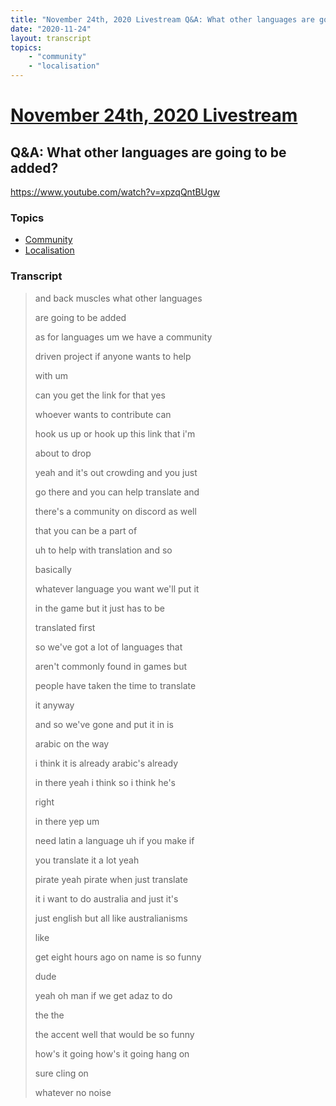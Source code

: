 ```yaml
---
title: "November 24th, 2020 Livestream Q&A: What other languages are going to be added?"
date: "2020-11-24"
layout: transcript
topics:
    - "community"
    - "localisation"
---
```

# [November 24th, 2020 Livestream](../2020-11-24.md)
## Q&A: What other languages are going to be added?
https://www.youtube.com/watch?v=xpzqQntBUgw

### Topics
* [Community](../topics/community.md)
* [Localisation](../topics/localisation.md)

### Transcript

> and back muscles what other languages
> 
> are going to be added
> 
> as for languages um we have a community
> 
> driven project if anyone wants to help
> 
> with um
> 
> can you get the link for that yes
> 
> whoever wants to contribute can
> 
> hook us up or hook up this link that i'm
> 
> about to drop
> 
> yeah and it's out crowding and you just
> 
> go there and you can help translate and
> 
> there's a community on discord as well
> 
> that you can be a part of
> 
> uh to help with translation and so
> 
> basically
> 
> whatever language you want we'll put it
> 
> in the game but it just has to be
> 
> translated first
> 
> so we've got a lot of languages that
> 
> aren't commonly found in games but
> 
> people have taken the time to translate
> 
> it anyway
> 
> and so we've gone and put it in is
> 
> arabic on the way
> 
> i think it is already arabic's already
> 
> in there yeah i think so i think he's
> 
> right
> 
> in there yep um
> 
> need latin a language uh if you make if
> 
> you translate it a lot yeah
> 
> pirate yeah pirate when just translate
> 
> it i want to do australia and just it's
> 
> just english but all like australianisms
> 
> like
> 
> get eight hours ago on name is so funny
> 
> dude
> 
> yeah oh man if we get adaz to do
> 
> the the
> 
> the accent well that would be so funny
> 
> how's it going how's it going hang on
> 
> sure cling on
> 
> whatever no noise
> 
